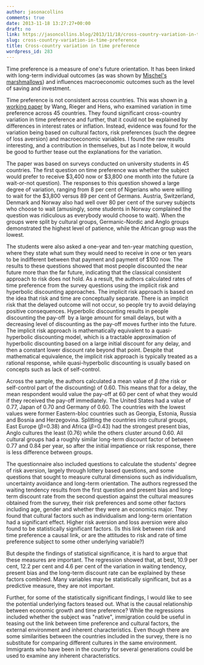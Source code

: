 ```yaml
---
author: jasonacollins
comments: true
date: 2013-11-18 13:27:27+00:00
draft: no
link: https://jasoncollins.blog/2013/11/18/cross-country-variation-in-time-preference/
slug: cross-country-variation-in-time-preference
title: Cross-country variation in time preference
wordpress_id: 283
---
```


Time preference is a measure of one's future orientation. It has been linked with long-term individual outcomes (as was shown by [Mischel's marshmallows](../2010/08/the-predictive-power-of-marshmallows/)) and influences macroeconomic outcomes such as the level of saving and investment.

Time preference is not consistent across countries. This was shown in [a working paper](http://ideas.repec.org/p/hhs/nhhfms/2011_018.html) by Wang, Rieger and Hens, who examined variation in time preference across 45 countries. They found significant cross-country variation in time preference and further, that it could not be explained by differences in interest rates or inflation. Instead, evidence was found for the variation being based on cultural factors, risk preferences (such the degree of loss aversion) and macroeconomic variables. I found the raw results interesting, and a contribution in themselves, but as I note below, it would be good to further tease out the explanations for the variation.

The paper was based on surveys conducted on university students in 45 countries. The first question on time preference was whether the subject would prefer to receive $3,400 now or $3,800 one month into the future (a wait-or-not question). The responses to this question showed a large degree of variation, ranging from 8 per cent of Nigerians who were willing to wait for the $3,800 versus 89 per cent of Germans. Austria, Switzerland, Denmark and Norway also had well over 80 per cent of the survey subjects who choose to wait (amusingly, some students in Norway complained the question was ridiculous as everybody would choose to wait). When the groups were split by cultural groups, Germanic-Nordic and Anglo groups demonstrated the highest level of patience, while the African group was the lowest.

The students were also asked a one-year and ten-year matching question, where they state what sum they would need to receive in one or ten years to be indifferent between that payment and payment of $100 now. The results to these questions showed that most people discounted the near future more than the far future, indicating that the classical consistent approach to risk does not hold. As a result, the authors calculated rates of time preference from the survey questions using the implicit risk and hyperbolic discounting approaches. The implicit risk approach is based on the idea that risk and time are conceptually separate. There is an implicit risk that the delayed outcome will not occur, so people try to avoid delaying positive consequences. Hyperbolic discounting results in people discounting the pay-off  by a large amount for small delays, but with a decreasing level of discounting as the pay-off moves further into the future. The implicit risk approach is mathematically equivalent to a quasi-hyperbolic discounting model, which is a tractable approximation of hyperbolic discounting based on a large initial discount for any delay, and then a constant lower discount rate beyond that point. Despite that mathematical equivalence, the implicit risk approach is typically treated as a rational response, while quasi-hyperbolic discounting is usually based on concepts such as lack of self-control.

Across the sample, the authors calculated a mean value of _β_ (the risk or self-control part of the discounting) of 0.60. This means that for a delay, the mean respondent would value the pay-off at 60 per cent of what they would if they received the pay-off immediately. The United States had a value of 0.77, Japan of 0.70 and Germany of 0.60. The countries with the lowest values were former Eastern-bloc countries such as Georgia, Estonia, Russia and Bosnia and Herzegovina. Splitting the countries into cultural groups, East Europe (_β_=0.38) and Africa (_β_=0.43) had the strongest present bias, Anglo cultures the least (0.76) while the others cluster around 0.60. All cultural groups had a roughly similar long-term discount factor of between 0.77 and 0.84 per year, so after the initial impatience or risk response, there is less difference between groups.

The questionnaire also included questions to calculate the students' degree of risk aversion, largely through lottery based questions, and some questions that sought to measure cultural dimensions such as individualism, uncertainty avoidance and long-term orientation. The authors regressed the waiting tendency results from the first question and present bias and long-term discount rate from the second question against the cultural measures obtained from the survey, their risk preferences and some other factors including age, gender and whether they were an economics major. They found that cultural factors such as individualism and long-term orientation had a significant effect. Higher risk aversion and loss aversion were also found to be statistically significant factors. (Is this link between risk and time preference a causal link, or are the attitudes to risk and rate of time preference subject to some other underlying variable?)

But despite the findings of statistical significance, it is hard to argue that these measures are important. The regression showed that, at best, 10.9 per cent, 12.2 per cent and 4.6 per cent of the variation in waiting tendency, present bias and the long-term discount rate can be explained by these factors combined. Many variables may be statistically significant, but as a predictive measure, they are not important.

Further, for some of the statistically significant findings, I would like to see the potential underlying factors teased out. What is the causal relationship between economic growth and time preference? While the regressions included whether the subject was "native", immigration could be useful in teasing out the link between time preference and cultural factors, the external environment and inherent characteristics. Even though there are some similarities between the countries included in the survey, there is no substitute for comparing different cultures in the same environment. Immigrants who have been in the country for several generations could be used to examine any inherent characteristics.
